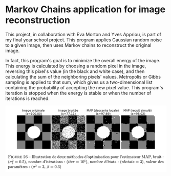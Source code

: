 # Markov Chains application for image reconstruction

This project, in collaboration with Eva Morton and Yves Appriou, is part of my final year school project. 
This program applies Gaussian random noise to a given image, then uses Markov chains to reconstruct the original image. 

In fact, this program's goal is to minimize the overall energy of the image. This energy is calculated by choosing a random pixel in the image, reversing this pixel's value (in the black and white case), and then calculating the sum of the neighboring pixels' values. 
Metropolis or Gibbs sampling is applied to that sum, which gives us a two-dimensional list containing the probability of accepting the new pixel value. This program's iteration is stopped when the energy is stable or when the number of iterations is reached.

<a href="images/img.png"><img src="images/img.png" alt="Markov Chains image reconstruction">
